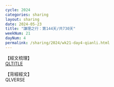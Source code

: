 ```yaml
---
cycle: 2024
categories: sharing
layout: sharing
date: 2024-05-23
title: "謙理之行：第144天/共730天"
weekNum: 21
dayNum: 4
permalink: /sharing/2024/wk21-day4-qianli.html
---
```

【經文梳理】  
[QLTITLE](QLLINK)

【背經經文】  
QLVERSE
